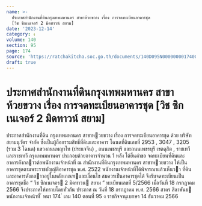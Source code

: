 ```yaml
---
name: >-
  ประกาศสำนักงานที่ดินกรุงเทพมหานคร สาขาห้วยขวาง เรื่อง การจดทะเบียนอาคารชุด
  [วิช ซิกเนเจอร์ 2 มิดทาวน์ สยาม]
date: '2023-12-14'
category: ง
volume: 140
section: 95
page: 174
source: 'https://ratchakitcha.soc.go.th/documents/140D095N0000000017400.pdf'
draft: true
---
```


# ประกาศสำนักงานที่ดินกรุงเทพมหานคร สาขาห้วยขวาง เรื่อง การจดทะเบียนอาคารชุด [วิช ซิกเนเจอร์ 2 มิดทาวน์ สยาม]

ประกาศสํานักงานที่ดิน กรุงเทพมหานคร สาขาหวยขวาง เรื่อง การจดทะเบียนอาคารชุด ด้วย บริษัท สยามนุวัตร จํากัด ซึ่งเป็นผู้ถือกรรมสิทธิ์ที่ดินและอาคาร โฉนดที่ดินเลขที่ 2953 , 3047 , 3205 (รวม 3 โฉนด) แขวงถนนพญาไท (ประแจจีน) , ถนนเพชรบุรี และถนนเพชรบุรี เขตดุสิต , ราชเทวี และราชเทวี กรุงเทพมหานคร ประกอบด้วยอาคารจํานวน 1 หลัง ได้ยื่นคําขอ จดทะเบียนที่ดินและอาคารดังกลาวต่อพนักงานเจ้าหน้าที่ ณ สํานักงานที่ดินกรุงเทพมหานคร สาขาหวยขวาง ให้เป็นอาคารชุดตามพระราชบัญญัติอาคารชุด พ.ศ. 2522 พนักงานเจ้าหน้าที่ได้พิจารณาแล้วเห็นวา ที่ดินและอาคารดังกลาวอยู่ในหลักเกณฑและเงื่อนไข สมควรเป็นอาคารชุดได้ จึงรับจดทะเบียนเป็นอาคารชุดชื่อ “ วิช ซิกเนเจอร 2 มิดทาวน สยาม ” ทะเบียนเลขที่ 5/2566 เมื่อวันที่ 18 กรกฎาคม 2566 จึงประกาศให้ทราบโดยทั่วกัน ประกาศ ณ วันที่ 18 กรกฎาคม พ.ศ. 2566 สาคร สีลาพันธ พนักงานเจ้าหน้าที่ ้ หนา 174 ่ เลม 140 ตอนที่ 95 ง ราชกิจจานุเบกษา 14 ธันวาคม 2566
